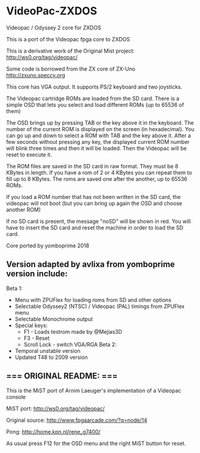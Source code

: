 # VideoPac-ZXDOS
Videopac / Odyssey 2 core for ZXDOS


This is a port of the Videopac fpga core to ZXDOS

This is a derivative work of the Original Mist project: http://ws0.org/tag/videopac/

Some code is borrowed from the ZX core of ZX-Uno http://zxuno.speccy.org


This core has VGA output. It supports PS/2 keyboard and two joysticks.

The Videopac cartridge ROMs are loaded from the SD card. There is a simple OSD that lets you select and load different ROMs (up to 65536 of them)

The OSD brings up by pressing TAB or the key above it in the keyboard. The number of the current ROM is displayed on the screen (in hexadecimal). You can go up and down to select a ROM with TAB and the key above it. After a few seconds without pressing any key, the displayed current ROM number will blink three times and then it will be loaded. Then the Videopac will be reset to execute it.

The ROM files are saved in the SD card in raw format. They must be 8 KBytes in length. If you have a rom of 2 or 4 KBytes you can repeat them to fill up to 8 KBytes. The roms are saved one after the another, up to 65536 ROMs.

If you load a ROM number that has not been written in the SD card, the videopac will not boot (but you can bring up again the OSD and choose another ROM)

If no SD card is present, the message "noSD" will be shown in red. You will have to insert the SD card and reset the machine in order to load the SD card.


Core ported by yomboprime 2018

Version adapted by avlixa from yomboprime version include:
----------------------------------------------------------
Beta 1:
* Menu with ZPUFlex for loading roms from SD and other options
* Selectable Odyssey2 (NTSC) / Videopac (PAL) timings from ZPUFlex menu
* Selectable Monochrome output
* Special keys:
  * F1 - Loads testrom made by @Mejias3D
  * F3 - Reset
  * Scroll Lock - switch VGA/RGA
Beta 2:
* Temporal unstable version
* Updated T48 to 2009 version

=== ORIGINAL README: ===
------------------------
This is the MiST port of Arnim Laeuger's implementation of a Videopac console

MiST port: 
http://ws0.org/tag/videopac/

Original source:
http://www.fpgaarcade.com/?q=node/14

Pong:
http://home.kpn.nl/rene_g7400/

As usual press F12 for the OSD menu and the right MiST button for reset.
